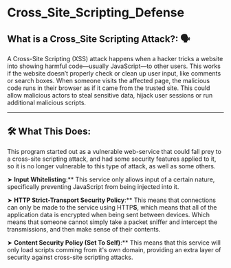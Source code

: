 # Cross_Site_Scripting_Defense

## What is a Cross_Site Scripting Attack?: 🗣️  

A Cross-Site Scripting (XSS) attack happens when a hacker tricks a website into showing harmful code—usually JavaScript—to other users. This works if 
the website doesn’t properly check or clean up user input, like comments or search boxes. When someone visits the affected page, the malicious code runs
in their browser as if it came from the trusted site. This could allow malicious actors to steal sensitive data, hijack user sessions or run additional malicious scripts. 

---  

##  🛠️ What This Does: 

This program started out as a vulnerable web-service that could fall prey to a cross-site scripting attack, and had some security features applied to it, so it is no longer vulnerable
to this type of attack, as well as some others. 

➤ **Input Whitelisting**:** This service only allows input of a certain nature, specifically preventing JavaScript from being injected into it. 

➤ **HTTP Strict-Transport Security Policy**:** This means that connections can only be made to the service using HTTP**S**, which means that all of the application data is encrypted when being sent
between devices. Which means that someone cannot simply take a packet sniffer and intercept the transmissions, and then make sense of their contents. 

➤ **Content Security Policy (Set To Self)**:** This means that this service will only load scripts comming from it's own domain, providing an extra layer of security against cross-site scripting attacks. 


